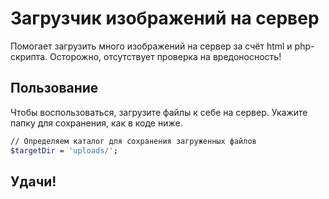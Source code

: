 # Загрузчик изображений на сервер

Помогает загрузить много изображений на сервер за счёт html и php-скрипта. Осторожно, отсутствует проверка на вредоносность!

## Пользование

Чтобы воспользоваться, загрузите файлы к себе на сервер. Укажите папку для сохранения, как в коде ниже.

```bash
// Определяем каталог для сохранения загруженных файлов
$targetDir = 'uploads/';
```

## Удачи!
